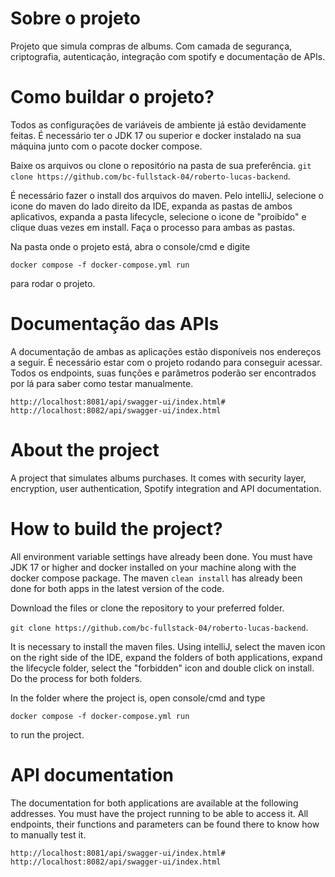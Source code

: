 # Sobre o projeto

Projeto que simula compras de albums.  Com camada de segurança, criptografia, autenticação, integração com spotify e documentação de APIs.

# Como buildar o projeto?

Todos as configurações de variáveis de ambiente já estão devidamente feitas. É necessário ter o JDK 17 ou superior e docker instalado na sua máquina junto com o pacote docker compose. 

Baixe os arquivos ou clone o repositório na pasta de sua preferência.
```git clone https://github.com/bc-fullstack-04/roberto-lucas-backend```.

É necessário fazer o install dos arquivos do maven. Pelo intelliJ, selecione o icone do maven do lado direito da IDE, expanda as pastas de ambos aplicativos, expanda a pasta lifecycle, selecione o icone de "proibído" e clique duas vezes em install. Faça o processo para ambas as pastas.

Na pasta onde o projeto está, abra o console/cmd e digite

```docker compose -f docker-compose.yml run```

para rodar o projeto.

# Documentação das APIs

A documentação de ambas as aplicações estão disponíveis nos endereços a seguir. É necessário estar com o projeto rodando para conseguir acessar. Todos os endpoints, suas funções e parâmetros poderão ser encontrados por lá para saber como testar manualmente.

```
http://localhost:8081/api/swagger-ui/index.html#
http://localhost:8082/api/swagger-ui/index.html
```


# About the project
A project that simulates albums purchases. It comes with security layer, encryption, user authentication, Spotify integration and API documentation.

# How to build the project?

All environment variable settings have already been done. You must have JDK 17 or higher and docker installed on your machine along with the docker compose package. The maven ```clean install``` has already been done for both apps in the latest version of the code.

Download the files or clone the repository to your preferred folder.

```git clone https://github.com/bc-fullstack-04/roberto-lucas-backend```.

It is necessary to install the maven files. Using intelliJ, select the maven icon on the right side of the IDE, expand the folders of both applications, expand the lifecycle folder, select the "forbidden" icon and double click on install. Do the process for both folders.

In the folder where the project is, open console/cmd and type

```docker compose -f docker-compose.yml run```

to run the project.


# API documentation 

The documentation for both applications are available at the following addresses. You must have the project running to be able to access it. All endpoints, their functions and parameters can be found there to know how to manually test it.

```
http://localhost:8081/api/swagger-ui/index.html#
http://localhost:8082/api/swagger-ui/index.html
```

